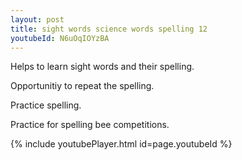```yaml
---
layout: post
title: sight words science words spelling 12
youtubeId: N6uOqIOYzBA
---
```

 
 
Helps to learn sight words and their spelling.

Opportunitiy to repeat the spelling. 

Practice spelling. 
 
Practice for spelling bee competitions. 
 
{% include youtubePlayer.html id=page.youtubeId %}
 
 
